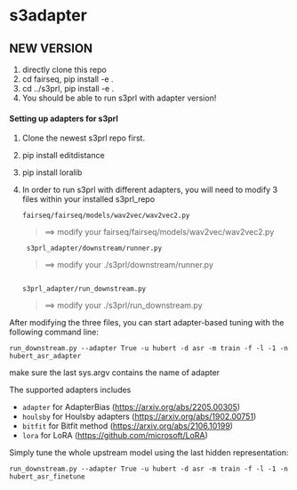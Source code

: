 # s3adapter
## NEW VERSION
1. directly clone this repo
2. cd fairseq, pip install -e .
3. cd ../s3prl, pip install -e .
4. You should be able to run s3prl with adapter version!


#### Setting up adapters for s3prl 
1. Clone the newest s3prl repo first.
2. pip install editdistance
3. pip install loralib
4. In order to run s3prl with different adapters, you will need to modify 3 files within your installed s3prl_repo

    ```
    fairseq/fairseq/models/wav2vec/wav2vec2.py 
    ```
    > ==> modify your fairseq/fairseq/models/wav2vec/wav2vec2.py   
    ```
     s3prl_adapter/downstream/runner.py
    ```
    > ==> modify your ./s3prl/downstream/runner.py

    ```

    s3prl_adapter/run_downstream.py 

    ```
    > ==> modify your ./s3prl/run_downstream.py
 

After modifying the three files, you can start adapter-based tuning with the following command line:

    run_downstream.py --adapter True -u hubert -d asr -m train -f -l -1 -n hubert_asr_adapter 

make sure the last sys.argv contains the name of adapter

The supported adapters includes
*   `adapter` for AdapterBias (https://arxiv.org/abs/2205.00305)
* `houlsby` for Houlsby adapters (https://arxiv.org/abs/1902.00751)
* `bitfit` for Bitfit method (https://arxiv.org/abs/2106.10199)
* `lora` for LoRA (https://github.com/microsoft/LoRA)


Simply tune the whole upstream model using the last hidden representation:

    run_downstream.py --adapter True -u hubert -d asr -m train -f -l -1 -n hubert_asr_finetune
